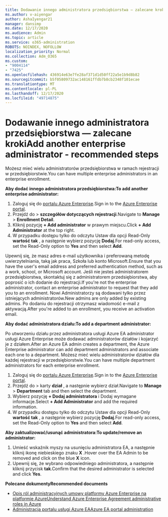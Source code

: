 ```yaml
---
title: Dodawanie innego administratora przedsiębiorstwa — zalecane kroki
ms.author: v-aiyengar
author: AshaIyengar21
manager: dansimp
ms.date: 12/17/2020
ms.audience: Admin
ms.topic: article
ms.service: o365-administration
ROBOTS: NOINDEX, NOFOLLOW
localization_priority: Normal
ms.collection: Adm_O365
ms.custom:
- "9004114"
- "7425"
ms.openlocfilehash: 436914e63e7fe28af371d1d50ff22a5e1b9d8b82
ms.sourcegitcommit: b5f05809732ac148161ffdb7b8cb2348f101ecae
ms.translationtype: MT
ms.contentlocale: pl-PL
ms.lasthandoff: 12/17/2020
ms.locfileid: "49714875"
---
```

# <a name="add-another-enterprise-administrator---recommended-steps"></a><span data-ttu-id="d7675-102">Dodawanie innego administratora przedsiębiorstwa — zalecane kroki</span><span class="sxs-lookup"><span data-stu-id="d7675-102">Add another enterprise administrator - recommended steps</span></span>

<span data-ttu-id="d7675-103">Możesz mieć wielu administratorów przedsiębiorstwa w ramach rejestracji w przedsiębiorstwie.</span><span class="sxs-lookup"><span data-stu-id="d7675-103">You can have multiple enterprise administrators in an enterprise enrollment.</span></span>

<span data-ttu-id="d7675-104">**Aby dodać innego administratora przedsiębiorstwa:**</span><span class="sxs-lookup"><span data-stu-id="d7675-104">**To add another enterprise administrator:**</span></span>

1. <span data-ttu-id="d7675-105">Zaloguj się do [portalu Azure Enterprise](https://ea.azure.com/).</span><span class="sxs-lookup"><span data-stu-id="d7675-105">Sign in to the [Azure Enterprise portal](https://ea.azure.com/).</span></span>
1. <span data-ttu-id="d7675-106">Przejdź do   >  **szczegółów dotyczących rejestracji**.</span><span class="sxs-lookup"><span data-stu-id="d7675-106">Navigate to **Manage** > **Enrollment Detail**.</span></span>
1. <span data-ttu-id="d7675-107">Kliknij pozycję **+ Add administrator** w prawym miejscu.</span><span class="sxs-lookup"><span data-stu-id="d7675-107">Click **+ Add Administrator** at the top right.</span></span>
1. <span data-ttu-id="d7675-108">W przypadku dostępu tylko do odczytu Ustaw dla opcji Read-Only **wartość tak** , a następnie wybierz pozycję **Dodaj**.</span><span class="sxs-lookup"><span data-stu-id="d7675-108">For read-only access, set the Read-Only option to **Yes** and then select **Add**.</span></span>

<span data-ttu-id="d7675-109">Upewnij się, że masz adres e-mail użytkownika i preferowaną metodę uwierzytelniania, taką jak praca, Szkoła lub konto Microsoft.</span><span class="sxs-lookup"><span data-stu-id="d7675-109">Ensure that you have the user's email address and preferred authentication method, such as a work, school, or Microsoft account.</span></span> <span data-ttu-id="d7675-110">Jeśli nie jesteś administratorem przedsiębiorstwa, skontaktuj się z administratorem przedsiębiorstwa, aby poprosić o ich dodanie do rejestracji.</span><span class="sxs-lookup"><span data-stu-id="d7675-110">If you're not the enterprise administrator, contact an enterprise administrator to request that they add you to an enrollment.</span></span> <span data-ttu-id="d7675-111">Nowi Administratorzy są dodawani tylko przez istniejących administratorów.</span><span class="sxs-lookup"><span data-stu-id="d7675-111">New admins are only added by existing admins.</span></span> <span data-ttu-id="d7675-112">Po dodaniu do rejestracji otrzymasz wiadomość e-mail z aktywacją.</span><span class="sxs-lookup"><span data-stu-id="d7675-112">After you're added to an enrollment, you receive an activation email.</span></span>

<span data-ttu-id="d7675-113">**Aby dodać administratora działu:**</span><span class="sxs-lookup"><span data-stu-id="d7675-113">**To add a department administrator:**</span></span>

<span data-ttu-id="d7675-114">Po utworzeniu działu przez administratora usługi Azure EA administrator usługi Azure Enterprise może dodawać administratorów działów i kojarzyć je z działem.</span><span class="sxs-lookup"><span data-stu-id="d7675-114">After an Azure EA admin creates a department, the Azure Enterprise administrator can add department administrators and associate each one to a department.</span></span> <span data-ttu-id="d7675-115">Możesz mieć wielu administratorów działów dla każdej rejestracji w przedsiębiorstwie.</span><span class="sxs-lookup"><span data-stu-id="d7675-115">You can have multiple department administrators for each enterprise enrollment.</span></span>

1. <span data-ttu-id="d7675-116">Zaloguj się do [portalu Azure Enterprise](https://ea.azure.com/).</span><span class="sxs-lookup"><span data-stu-id="d7675-116">Sign in to the [Azure Enterprise portal](https://ea.azure.com/).</span></span>
1. <span data-ttu-id="d7675-117">Przejdź do   >  karty **dział** , a następnie wybierz dział.</span><span class="sxs-lookup"><span data-stu-id="d7675-117">Navigate to **Manage** > **Department** tab and then select the department.</span></span>
1. <span data-ttu-id="d7675-118">Wybierz pozycję **+ Dodaj administratora** i Dodaj wymagane informacje.</span><span class="sxs-lookup"><span data-stu-id="d7675-118">Select **+ Add Administrator** and add the required information.</span></span>
1. <span data-ttu-id="d7675-119">W przypadku dostępu tylko do odczytu Ustaw dla opcji Read-Only **wartość tak** , a następnie wybierz pozycję **Dodaj**.</span><span class="sxs-lookup"><span data-stu-id="d7675-119">For read-only access, set the Read-Only option to **Yes** and then select **Add**.</span></span>

<span data-ttu-id="d7675-120">**Aby zaktualizować/usunąć administratora:**</span><span class="sxs-lookup"><span data-stu-id="d7675-120">**To update/remove an administrator:**</span></span>

1. <span data-ttu-id="d7675-121">Umieść wskaźnik myszy na usunięciu administratora EA, a następnie kliknij ikonę niebieskiego znaku **X** .</span><span class="sxs-lookup"><span data-stu-id="d7675-121">Hover over the EA Admin to be removed and click on the blue **X** icon.</span></span>
1. <span data-ttu-id="d7675-122">Upewnij się, że wybrano odpowiedniego administratora, a następnie kliknij przycisk **tak**.</span><span class="sxs-lookup"><span data-stu-id="d7675-122">Confirm that the desired administrator is selected and click **Yes**.</span></span>

<span data-ttu-id="d7675-123">**Polecane dokumenty**</span><span class="sxs-lookup"><span data-stu-id="d7675-123">**Recommended documents**</span></span>

- [<span data-ttu-id="d7675-124">Opis ról administracyjnych umowy platformy Azure Enterprise na platformie Azure</span><span class="sxs-lookup"><span data-stu-id="d7675-124">Understand Azure Enterprise Agreement administrative roles in Azure</span></span>](https://docs.microsoft.com/azure/billing/billing-understand-ea-roles)
- [<span data-ttu-id="d7675-125">Administracja portalu usługi Azure EA</span><span class="sxs-lookup"><span data-stu-id="d7675-125">Azure EA portal administration</span></span>](https://docs.microsoft.com/azure/billing/billing-ea-portal-administration)
